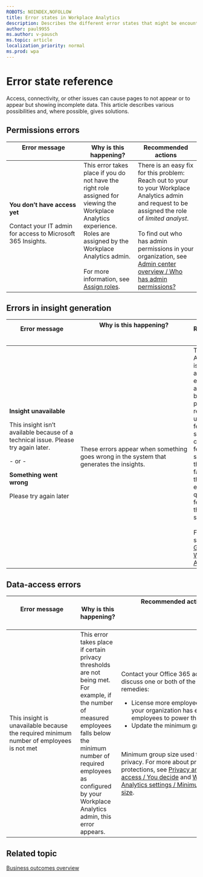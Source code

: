 ```yaml
---
ROBOTS: NOINDEX,NOFOLLOW
title: Error states in Workplace Analytics
description: Describes the different error states that might be encountered when viewing Workplace Analytics insights
author: paul9955
ms.author: v-pausch
ms.topic: article
localization_priority: normal 
ms.prod: wpa
---
```


# Error state reference
Access, connectivity, or other issues can cause pages to not appear or to appear but showing incomplete data. This article describes various possibilities and, where possible, gives solutions.

## Permissions errors
| Error message &nbsp;&nbsp;&nbsp;&nbsp;&nbsp;&nbsp;&nbsp;&nbsp;&nbsp;&nbsp;&nbsp;&nbsp;&nbsp;&nbsp;&nbsp;&nbsp;&nbsp;&nbsp;&nbsp;&nbsp;&nbsp;&nbsp;&nbsp;&nbsp;&nbsp;&nbsp;&nbsp;&nbsp;&nbsp;&nbsp;&nbsp;&nbsp;&nbsp;&nbsp;&nbsp;&nbsp;&nbsp;&nbsp;&nbsp;&nbsp;| Why is this happening? | Recommended actions  |
| --- | --- | --- | 
| **You don’t have access yet** <p>Contact your IT admin for access to Microsoft 365 Insights. | This error takes place if you do not have the right role assigned for viewing the Workplace Analytics experience. Roles are assigned by the Workplace Analytics admin. <br> <br>For more information, see [Assign roles](../assign-roles-to-wpa-admins.md). | There is an easy fix for this problem: Reach out to your to your Workplace Analytics admin and request to be assigned the role of _limited analyst_. <br><br> To find out who has admin permissions in your organization, see [Admin center overview / Who has admin permissions?](https://docs.microsoft.com/microsoft-365/admin/admin-overview/admin-overview?view=o365-worldwide#who-has-admin-permissions-in-my-business) | 

## Errors in insight generation
| Error message &nbsp;&nbsp;&nbsp;&nbsp;&nbsp;&nbsp;&nbsp;&nbsp;&nbsp;&nbsp;&nbsp;&nbsp;&nbsp;&nbsp;&nbsp;&nbsp;&nbsp;&nbsp;&nbsp;&nbsp;&nbsp;&nbsp;&nbsp;&nbsp;&nbsp;&nbsp;&nbsp;&nbsp;&nbsp;&nbsp;&nbsp;&nbsp;&nbsp;&nbsp;&nbsp;&nbsp;&nbsp;&nbsp;&nbsp;&nbsp; | Why is this happening? &nbsp;&nbsp;&nbsp;&nbsp;&nbsp;&nbsp;&nbsp;&nbsp;&nbsp;&nbsp;&nbsp;&nbsp;&nbsp;&nbsp;&nbsp;&nbsp;&nbsp;&nbsp;&nbsp;&nbsp;&nbsp;&nbsp;&nbsp;&nbsp;&nbsp;&nbsp;&nbsp;&nbsp;&nbsp;&nbsp;&nbsp;&nbsp;&nbsp;&nbsp;&nbsp;&nbsp;&nbsp;&nbsp;&nbsp;&nbsp;&nbsp;&nbsp;&nbsp;&nbsp;&nbsp;&nbsp;&nbsp;&nbsp;&nbsp; &nbsp;&nbsp;&nbsp;&nbsp;&nbsp;&nbsp;&nbsp;&nbsp;&nbsp;&nbsp;&nbsp;&nbsp;&nbsp;&nbsp;&nbsp;&nbsp;&nbsp;&nbsp;&nbsp;&nbsp;&nbsp;&nbsp;&nbsp;&nbsp;&nbsp;&nbsp;&nbsp;&nbsp;&nbsp;&nbsp;&nbsp;&nbsp;&nbsp;&nbsp;&nbsp;&nbsp;&nbsp;&nbsp;&nbsp;&nbsp;&nbsp;&nbsp;&nbsp;&nbsp;&nbsp;&nbsp;&nbsp;&nbsp;&nbsp;&nbsp;&nbsp;&nbsp;&nbsp;&nbsp;&nbsp;&nbsp;&nbsp;&nbsp;&nbsp;&nbsp;&nbsp;&nbsp;&nbsp;&nbsp;&nbsp;&nbsp; | Recommended actions  |
| --- | --- | --- | 
| **Insight unavailable** <p>This insight isn’t available because of a technical issue. Please try again later. <br><p>- or -<br><p> **Something went wrong**<p>Please try again later | These errors appear when something goes wrong in the system that generates the insights. | The Workplace Analytics team is notified about such errors automatically, but if they persist, please report them using the feedback system. You can submit feedback by selecting the smiley face icon (at the top), entering your question or feedback, and then selecting **Send**. <br><br> For more about support, see [Get support for Workplace Analytics](../overview/getting-support.md). | 

## Data-access errors
| Error message &nbsp;&nbsp;&nbsp;&nbsp;&nbsp;&nbsp;&nbsp;&nbsp;&nbsp;&nbsp;&nbsp;&nbsp;&nbsp;&nbsp;&nbsp;&nbsp;&nbsp;&nbsp;&nbsp;&nbsp;&nbsp;&nbsp;&nbsp;&nbsp;&nbsp;&nbsp;&nbsp;&nbsp;&nbsp;&nbsp;&nbsp;&nbsp;&nbsp;&nbsp;&nbsp;&nbsp;&nbsp;&nbsp;&nbsp;&nbsp;| Why is this happening? | Recommended actions  &nbsp;&nbsp;&nbsp;&nbsp;&nbsp;&nbsp;&nbsp;&nbsp;&nbsp;&nbsp;&nbsp;&nbsp;&nbsp;&nbsp;&nbsp;&nbsp;&nbsp;&nbsp;&nbsp;&nbsp;&nbsp;&nbsp;&nbsp;&nbsp;&nbsp;&nbsp;&nbsp;&nbsp;&nbsp;&nbsp;&nbsp;&nbsp;&nbsp;&nbsp;&nbsp;&nbsp;&nbsp;&nbsp;&nbsp; &nbsp;&nbsp;&nbsp;&nbsp;&nbsp; &nbsp;&nbsp;&nbsp;&nbsp;&nbsp;&nbsp;&nbsp;&nbsp;&nbsp;&nbsp;&nbsp;&nbsp;&nbsp;&nbsp;&nbsp;&nbsp;&nbsp;&nbsp;&nbsp;&nbsp;&nbsp;&nbsp;&nbsp;&nbsp;&nbsp;&nbsp;&nbsp;&nbsp;&nbsp;&nbsp;&nbsp;&nbsp;&nbsp;&nbsp;&nbsp;&nbsp;&nbsp;&nbsp;&nbsp;&nbsp; &nbsp;&nbsp;&nbsp;&nbsp;&nbsp;&nbsp;&nbsp;&nbsp;&nbsp;&nbsp;&nbsp;&nbsp;&nbsp;&nbsp;&nbsp;&nbsp;&nbsp;&nbsp;&nbsp;&nbsp;&nbsp;&nbsp;&nbsp;&nbsp;&nbsp;&nbsp;&nbsp;&nbsp;&nbsp;&nbsp;&nbsp;&nbsp;&nbsp;&nbsp;&nbsp;&nbsp;&nbsp;&nbsp;&nbsp;&nbsp;&nbsp;&nbsp;&nbsp;&nbsp;&nbsp;&nbsp;&nbsp;&nbsp;&nbsp;&nbsp;&nbsp;&nbsp;&nbsp;&nbsp;&nbsp;&nbsp;&nbsp;&nbsp;&nbsp;&nbsp;&nbsp;&nbsp;&nbsp;&nbsp;&nbsp;&nbsp;|
| --- | --- | --- | 
| This insight is unavailable because the required minimum number of employees is not met | This error takes place if certain privacy thresholds are not being met. For example, if the number of measured employees falls below the minimum number of required employees as configured by your Workplace Analytics admin, this error appears. | Contact your Office 365 admin to discuss one or both of the following remedies:<ul><li>License more employees so that your organization has enough employees to power the insight.</li><li>Update the minimum group size.</li></ul> <br><br> Minimum group size used to protect privacy. For more about privacy protections, see [Privacy and data access / You decide](../privacy/privacy-and-data-access.md?branch=pas-am-error-codes#you-decide-who-gets-to-see-what-data) and [Workplace Analytics settings / Minimum group size](settings.md?branch=pas-am-error-codes#minimum-group-size). |
		
## Related topic

[Business outcomes overview](insights.md)